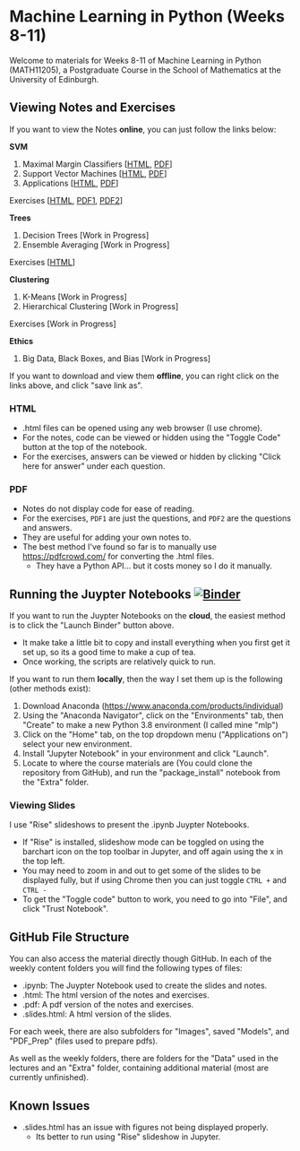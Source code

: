 # Machine Learning in Python (Weeks 8-11)

Welcome to materials for Weeks 8-11 of Machine Learning in Python (MATH11205), a Postgraduate Course in the School of Mathematics at the University of Edinburgh.

## Viewing Notes and Exercises
If you want to view the Notes **online**, you can just follow the links below:

__SVM__

1. Maximal Margin Classifiers [<a href="https://Eldave93.github.io/Machine-Learning-in-Python-20-21//Week_08_SVM/1_Maximal_Margin_Classifiers.html" title="HTML">HTML</a>, <a href="https://github.com/Eldave93/Machine-Learning-in-Python-20-21/blob/master/Week_08_SVM/1_Maximal_Margin_Classifiers.pdf" title="PDF">PDF</a>]
2. Support Vector Machines [<a href="https://Eldave93.github.io/Machine-Learning-in-Python-20-21//Week_08_SVM/2_Support_Vector_Machines.html" title="HTML">HTML</a>, <a href="https://github.com/Eldave93/Machine-Learning-in-Python-20-21/blob/master/Week_08_SVM/2_Support_Vector_Machines.pdf" title="PDF">PDF</a>]
3. Applications [<a href="https://Eldave93.github.io/Machine-Learning-in-Python-20-21//Week_08_SVM/3_Applications.html" title="HTML">HTML</a>, <a href="https://github.com/Eldave93/Machine-Learning-in-Python-20-21/blob/master/Week_08_SVM/3_Applications.pdf" title="PDF">PDF</a>]

Exercises [<a href="https://Eldave93.github.io/Machine-Learning-in-Python-20-21//Week_08_SVM/SVM_Exercises.html" title="HTML">HTML</a>, <a href="https://github.com/Eldave93/Machine-Learning-in-Python-20-21/blob/master/Week_08_SVM/SVM_Exercises.pdf" title="PDF1">PDF1</a>, <a href="https://github.com/Eldave93/Machine-Learning-in-Python-20-21/blob/master/Week_08_SVM/SVM_Exercises_Answers.pdf" title="PDF2">PDF2</a>]

__Trees__

1. Decision Trees [Work in Progress]
2. Ensemble Averaging [Work in Progress]

Exercises [<a href="https://Eldave93.github.io/Machine-Learning-in-Python-20-21//Week_09_Trees/Trees_Exercises.html" title="HTML">HTML</a>]

__Clustering__

1. K-Means [Work in Progress]
2. Hierarchical Clustering [Work in Progress]

Exercises [Work in Progress]

__Ethics__

1. Big Data, Black Boxes, and Bias [Work in Progress]

If you want to download and view them **offline**, you can right click on the links above, and click "save link as". 

### HTML
- .html files can be opened using any web browser (I use chrome).
- For the notes, code can be viewed or hidden using the "Toggle Code" button at the top of the notebook.
- For the exercises, answers can be viewed or hidden by clicking "Click here for answer" under each question.

### PDF
- Notes do not display code for ease of reading.
- For the exercises, `PDF1` are just the questions, and `PDF2` are the questions and answers.
- They are useful for adding your own notes to.
- The best method I've found so far is to manually use https://pdfcrowd.com/ for converting the .html files.
	- They have a Python API... but it costs money so I do it manually.

## Running the Juypter Notebooks [![Binder](https://mybinder.org/badge_logo.svg)](https://mybinder.org/v2/gh/Eldave93/Machine-Learning-in-Python-20-21/HEAD)

If you want to run the Juypter Notebooks on the **cloud**, the easiest method is to click the "Launch Binder" button above.
- It make take a little bit to copy and install everything when you first get it set up, so its a good time to make a cup of tea.
- Once working, the scripts are relatively quick to run.

If you want to run them **locally**, then the way I set them up is the following (other methods exist):

1. Download Anaconda (https://www.anaconda.com/products/individual)
2. Using the "Anaconda Navigator", click on the "Environments" tab, then "Create" to make a new Python 3.8 environment (I called mine "mlp")
3. Click on the "Home" tab, on the top dropdown menu ("Applications on") select your new environment.
4. Install "Jupyter Notebook" in your environment and click "Launch".
5. Locate to where the course materials are (You could clone the repository from GitHub), and run the "package_install" notebook from the "Extra" folder. 

### Viewing Slides

I use "Rise" slideshows to present the .ipynb Juypter Notebooks. 

- If "Rise" is installed, slideshow mode can be toggled on using the barchart icon on the top toolbar in Jupyter, and off again using the x in the top left.
- You may need to zoom in and out to get some of the slides to be displayed fully, but if using Chrome then you can just toggle `CTRL +` and `CTRL -`
- To get the "Toggle code" button to work, you need to go into "File", and click "Trust Notebook".

## GitHub File Structure

You can also access the material directly though GitHub. In each of the weekly content folders you will find the following types of files:

- .ipynb: The Juypter Notebook used to create the slides and notes.
- .html: The html version of the notes and exercises.
- .pdf: A pdf version of the notes and exercises.
- .slides.html: A html version of the slides.

For each week, there are also subfolders for "Images", saved "Models", and "PDF_Prep" (files used to prepare pdfs).

As well as the weekly folders, there are folders for the "Data" used in the lectures and an "Extra" folder, containing additional material (most are currently unfinished).

## Known Issues

- .slides.html has an issue with figures not being displayed properly.
	- Its better to run using "Rise" slideshow in Jupyter.
